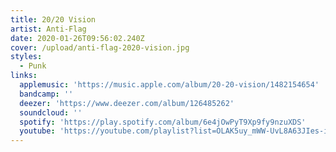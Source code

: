 ```yaml
---
title: 20/20 Vision
artist: Anti-Flag
date: 2020-01-26T09:56:02.240Z
cover: /upload/anti-flag-2020-vision.jpg
styles:
  - Punk
links:
  applemusic: 'https://music.apple.com/album/20-20-vision/1482154654'
  bandcamp: ''
  deezer: 'https://www.deezer.com/album/126485262'
  soundcloud: ''
  spotify: 'https://play.spotify.com/album/6e4jOwPyT9Xp9fy9nzuXDS'
  youtube: 'https://youtube.com/playlist?list=OLAK5uy_mWW-UvL8A63JIes-iYaHqFyFFGIpf1npE'
---
```

